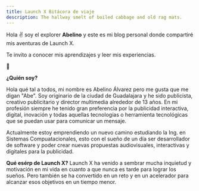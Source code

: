 ```yaml
---
title: Launch X Bitácora de viaje
description: The hallway smelt of boiled cabbage and old rag mats.
---
```


Hola ✌️  soy el explorer **Abelino** y este es mi blog personal donde compartiré mis aventuras de Launch X.

Te invito a conocer mis aprendizajes y leer mis experiencias.

🚀

**¿Quién soy?**

Hola qué tal a todos, mi nombre es Abelino Álvarez pero me gusta que me digan "Abe". Soy originario de la ciudad de Guadalajara y he sido publicista, creativo publicitario y director multimedia alrededor de 13 años. En mi profesión siempre he tenido gran preferencia por la publicidad interactiva, digital, inovación y todas aquellas tecnologías o herramienta tecnológicas que se puedan usar para comunicar un mensaje.

Actualmente estoy emprendiendo un nuevo camino estudiando la Ing. en Sistemas Compuatacionales, esto con el sueño de un día ser desarrollador de software y poder crear nuevas propuestas audiovisuales, interactivas y digitales para la publicidad. 

**Qué esérp de Launch X?**
Launch X ha venido a sembrar mucha inquietud y motivación en mi vida en cuanto a que nunca es tarde para lograr los sueños. Pero también se ha convertido en un reto y en un acelerador para alcanzar esos objetivos en un tiempo menor. 
